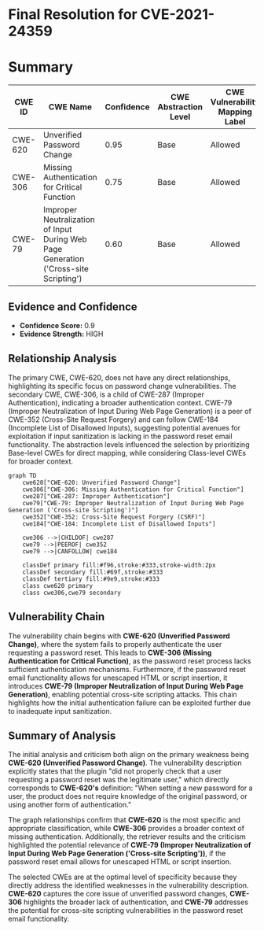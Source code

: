 # Final Resolution for CVE-2021-24359

# Summary
| CWE ID | CWE Name | Confidence | CWE Abstraction Level | CWE Vulnerability Mapping Label | CWE-Vulnerability Mapping Notes |
|---|---|---|---|---|---|
| CWE-620 | Unverified Password Change | 0.95 | Base | Allowed | Primary CWE |
| CWE-306 | Missing Authentication for Critical Function | 0.75 | Base | Allowed | Secondary Candidate |
| CWE-79 | Improper Neutralization of Input During Web Page Generation ('Cross-site Scripting') | 0.60 | Base | Allowed | Tertiary Candidate |

## Evidence and Confidence

*   **Confidence Score:** 0.9
*   **Evidence Strength:** HIGH

## Relationship Analysis
The primary CWE, CWE-620, does not have any direct relationships, highlighting its specific focus on password change vulnerabilities. The secondary CWE, CWE-306, is a child of CWE-287 (Improper Authentication), indicating a broader authentication context. CWE-79 (Improper Neutralization of Input During Web Page Generation) is a peer of CWE-352 (Cross-Site Request Forgery) and can follow CWE-184 (Incomplete List of Disallowed Inputs), suggesting potential avenues for exploitation if input sanitization is lacking in the password reset email functionality. The abstraction levels influenced the selection by prioritizing Base-level CWEs for direct mapping, while considering Class-level CWEs for broader context.

```mermaid
graph TD
    cwe620["CWE-620: Unverified Password Change"]
    cwe306["CWE-306: Missing Authentication for Critical Function"]
    cwe287["CWE-287: Improper Authentication"]
    cwe79["CWE-79: Improper Neutralization of Input During Web Page Generation ('Cross-site Scripting')"]
    cwe352["CWE-352: Cross-Site Request Forgery (CSRF)"]
    cwe184["CWE-184: Incomplete List of Disallowed Inputs"]

    cwe306 -->|CHILDOF| cwe287
    cwe79 -->|PEEROF| cwe352
    cwe79 -->|CANFOLLOW| cwe184
    
    classDef primary fill:#f96,stroke:#333,stroke-width:2px
    classDef secondary fill:#69f,stroke:#333
    classDef tertiary fill:#9e9,stroke:#333
    class cwe620 primary
    class cwe306,cwe79 secondary
```

## Vulnerability Chain
The vulnerability chain begins with **CWE-620 (Unverified Password Change)**, where the system fails to properly authenticate the user requesting a password reset. This leads to **CWE-306 (Missing Authentication for Critical Function)**, as the password reset process lacks sufficient authentication mechanisms. Furthermore, if the password reset email functionality allows for unescaped HTML or script insertion, it introduces **CWE-79 (Improper Neutralization of Input During Web Page Generation)**, enabling potential cross-site scripting attacks. This chain highlights how the initial authentication failure can be exploited further due to inadequate input sanitization.

## Summary of Analysis
The initial analysis and criticism both align on the primary weakness being **CWE-620 (Unverified Password Change)**. The vulnerability description explicitly states that the plugin "did not properly check that a user requesting a password reset was the legitimate user," which directly corresponds to **CWE-620's** definition: "When setting a new password for a user, the product does not require knowledge of the original password, or using another form of authentication."

The graph relationships confirm that **CWE-620** is the most specific and appropriate classification, while **CWE-306** provides a broader context of missing authentication. Additionally, the retriever results and the criticism highlighted the potential relevance of **CWE-79 (Improper Neutralization of Input During Web Page Generation ('Cross-site Scripting'))**, if the password reset email allows for unescaped HTML or script insertion.

The selected CWEs are at the optimal level of specificity because they directly address the identified weaknesses in the vulnerability description. **CWE-620** captures the core issue of unverified password changes, **CWE-306** highlights the broader lack of authentication, and **CWE-79** addresses the potential for cross-site scripting vulnerabilities in the password reset email functionality.